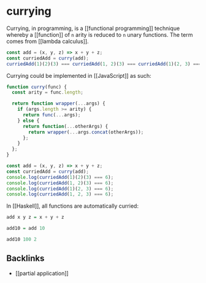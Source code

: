 # currying

Currying, in programming, is a [[functional programming]] technique whereby a [[function]] of `n` arity is reduced to `n` unary functions. The term comes from [[lambda calculus]].

```js
const add = (x, y, z) => x + y + z;
const curriedAdd = curry(add);
curriedAdd(1)(2)(3) === curriedAdd(1, 2)(3) === curriedAdd(1)(2, 3) === curriedAdd(1, 2, 3);
```

Currying could be implemented in [[JavaScript]] as such:

```js
function curry(func) {
  const arity = func.length;

  return function wrapper(...args) {
    if (args.length >= arity) {
      return func(...args);
    } else {
      return function(...otherArgs) {
        return wrapper(...args.concat(otherArgs));
      };
    }
  };
}

const add = (x, y, z) => x + y + z;
const curriedAdd = curry(add);
console.log(curriedAdd(1)(2)(3) === 6);
console.log(curriedAdd(1, 2)(3) === 6);
console.log(curriedAdd(1)(2, 3) === 6);
console.log(curriedAdd(1, 2, 3) === 6);
```

In [[Haskell]], all functions are automatically curried:

```haskell
add x y z = x + y + z

add10 = add 10

add10 100 2
```


## Backlinks

-   [[partial application]]
